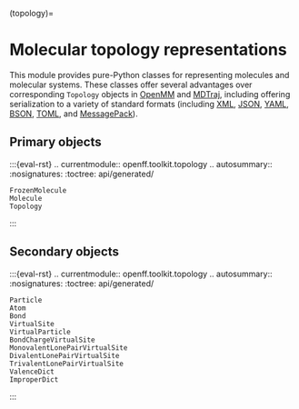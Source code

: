 (topology)=

# Molecular topology representations

This module provides pure-Python classes for representing molecules and molecular
systems. These classes offer several advantages over corresponding `Topology`
objects in [OpenMM](http://docs.openmm.org/latest/api-python/generated/simtk.openmm.app.topology.Topology.html#simtk.openmm.app.topology.Topology)
and [MDTraj](https://mdtraj.org/1.9.4/api/generated/mdtraj.Topology.html),
including offering serialization to a variety of standard formats (including [XML](https://www.w3.org/XML/), [JSON](https://www.json.org/), [YAML](http://yaml.org/), [BSON](http://bsonspec.org/), [TOML](https://github.com/toml-lang/toml), and [MessagePack](https://msgpack.org/index.html)).


## Primary objects

:::{eval-rst}
.. currentmodule:: openff.toolkit.topology
.. autosummary::
    :nosignatures:
    :toctree: api/generated/

    FrozenMolecule
    Molecule
    Topology
:::

## Secondary objects

:::{eval-rst}
.. currentmodule:: openff.toolkit.topology
.. autosummary::
    :nosignatures:
    :toctree: api/generated/

    Particle
    Atom
    Bond
    VirtualSite
    VirtualParticle
    BondChargeVirtualSite
    MonovalentLonePairVirtualSite
    DivalentLonePairVirtualSite
    TrivalentLonePairVirtualSite
    ValenceDict
    ImproperDict
:::


